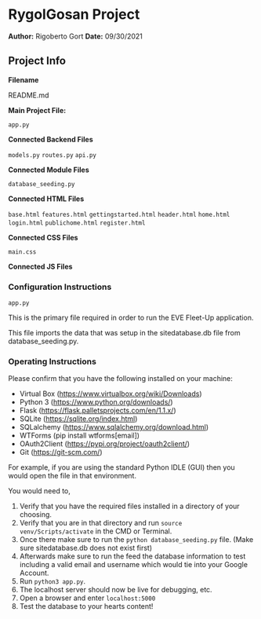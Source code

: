 # RygolGosan Project
**Author:** Rigoberto Gort
**Date:** 09/30/2021

## Project Info
**Filename** 

README.md

**Main Project File:**

`app.py`

**Connected Backend Files**

`models.py`
`routes.py`
`api.py`

**Connected Module Files** 

`database_seeding.py`

**Connected HTML Files** 

`base.html`
`features.html`
`gettingstarted.html`
`header.html`
`home.html`
`login.html`
`publichome.html`
`register.html`

**Connected CSS Files** 

`main.css`

**Connected JS Files** 



### Configuration Instructions
`app.py`

This is the primary file required in order to run the EVE Fleet-Up application.

This file imports the data that was setup in the sitedatabase.db file from database_seeding.py.

### Operating Instructions
Please confirm that you have the following installed on your machine:

- Virtual Box (https://www.virtualbox.org/wiki/Downloads)
- Python 3 (https://www.python.org/downloads/)
- Flask (https://flask.palletsprojects.com/en/1.1.x/)
- SQLite (https://sqlite.org/index.html)
- SQLalchemy (https://www.sqlalchemy.org/download.html)
- WTForms (pip install wtforms[email])
- OAuth2Client (https://pypi.org/project/oauth2client/)
- Git (https://git-scm.com/)

For example, if you are using the standard Python IDLE  (GUI) then you would open the file in that environment. 

You would need to,

1. Verify that you have the required files installed in a directory of your choosing.
2. Verify that you are in that directory and run `source venv/Scripts/activate` in the CMD or Terminal.
3. Once there make sure to run the `python database_seeding.py` file. (Make sure sitedatabase.db does not exist first)
4. Afterwards make sure to run the feed the database information to test including a valid email and username which would tie into your Google Account.
5. Run `python3 app.py`.
6. The localhost server should now be live for debugging, etc.
7. Open a browser and enter `localhost:5000`
8. Test the database to your hearts content!
